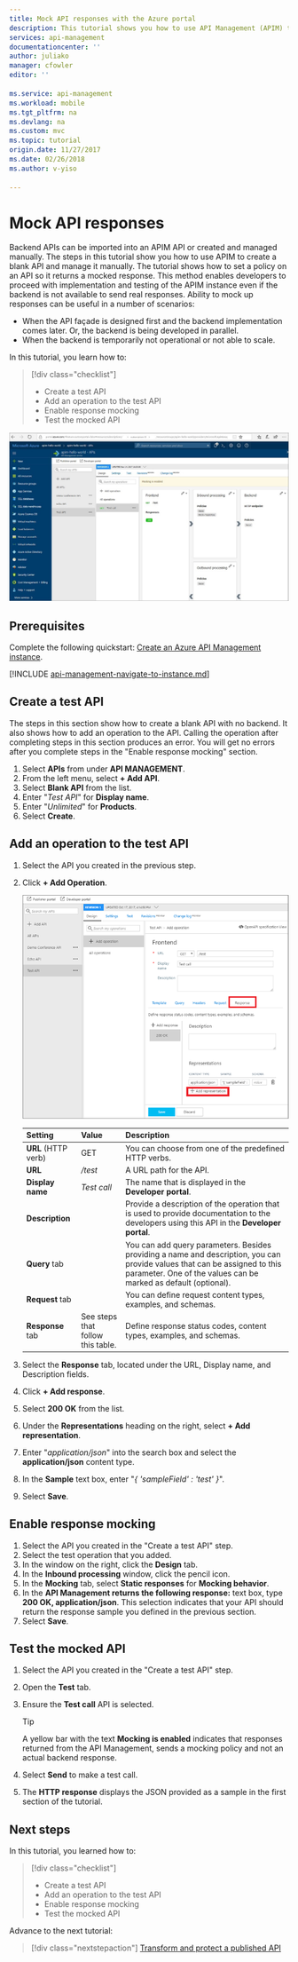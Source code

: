 ```yaml
---
title: Mock API responses with the Azure portal
description: This tutorial shows you how to use API Management (APIM) to set a policy on an API so it returns a mocked response. This method endables developers to proceed with implementation and testing of the API Management instance in case the backend is not available to send real responses.
services: api-management
documentationcenter: ''
author: juliako
manager: cfowler
editor: ''

ms.service: api-management
ms.workload: mobile
ms.tgt_pltfrm: na
ms.devlang: na
ms.custom: mvc
ms.topic: tutorial
origin.date: 11/27/2017
ms.date: 02/26/2018
ms.author: v-yiso

---
```

# Mock API responses

Backend APIs can be imported into an APIM API or created and managed manually. The steps in this tutorial show you how to use APIM to create a blank API and manage it manually. The tutorial shows how to set a policy on an API so it returns a mocked response. This method enables developers to proceed with implementation and testing of the APIM instance even if the backend is not available to send real responses. Ability to mock up responses can be useful in a number of scenarios:

+ When the API façade is designed first and the backend implementation comes later. Or, the backend is being developed in parallel.
+ When the backend is temporarily not operational or not able to scale.

In this tutorial, you learn how to:

> [!div class="checklist"]
> * Create a test API 
> * Add an operation to the test API
> * Enable response mocking
> * Test the mocked API

![Mocked operation response](./media/mock-api-responses/mock-api-responses01.png)

## Prerequisites

Complete the following quickstart: [Create an Azure API Management instance](get-started-create-service-instance.md).

[!INCLUDE [api-management-navigate-to-instance.md](../../includes/api-management-navigate-to-instance.md)]

## Create a test API 

The steps in this section show how to create a blank API with no backend. It also shows how to add an operation to the API. Calling the operation after completing steps in this section produces an error. You will get no errors after you complete steps in the "Enable response mocking" section.

1. Select **APIs** from under **API MANAGEMENT**.
2. From the left menu, select **+ Add API**.
3. Select **Blank API** from the list.
4. Enter "*Test API*" for **Display name**.
5. Enter "*Unlimited*" for **Products**.
6. Select **Create**.

## Add an operation to the test API

1. Select the API you created in the previous step.
2. Click **+ Add Operation**.

	![Mocked operation response](./media/mock-api-responses/mock-api-responses02.png)

    |Setting|Value|Description|
    |---|---|---|
    |**URL** (HTTP verb)|GET|You can choose from one of the predefined HTTP verbs.|
    |**URL** |*/test*|A URL path for the API. |
    |**Display name**|*Test call*|The name that is displayed in the **Developer portal**.|
    |**Description**||Provide a description of the operation that is used to provide documentation to the developers using this API in the **Developer portal**.|
    |**Query** tab||You can add query parameters. Besides providing a name and description, you can provide values that can be assigned to this parameter. One of the values can be marked as default (optional).|
    |**Request** tab||You can define request content types, examples, and schemas. |
    |**Response** tab|See steps that follow this table.|Define response status codes, content types, examples, and schemas.|

3. Select the **Response** tab, located under the URL, Display name, and Description fields.
4. Click **+ Add response**.
5. Select **200 OK** from the list.
6. Under the **Representations** heading on the right, select **+ Add representation**.
7. Enter "*application/json*" into the search box and select the **application/json** content type.
8. In the **Sample** text box, enter  "*{ 'sampleField' : 'test' }*".
9. Select **Save**.

## Enable response mocking

1. Select the API you created in the "Create a test API" step.
2. Select the test operation that you added.
2. In the window on the right, click the **Design** tab.
3. In the **Inbound processing** window, click the pencil icon.
4. In the **Mocking** tab, select **Static responses** for **Mocking behavior**.
5. In the **API Management returns the following response:** text box, type **200 OK, application/json**. This selection indicates that your API should return the response sample you defined in the previous section.
6. Select **Save**.

## Test the mocked API

1. Select the API you created in the "Create a test API" step.
2. Open the **Test** tab.
3. Ensure the **Test call** API is selected.

    > [!TIP]
    > A yellow bar with the text **Mocking is enabled** indicates that responses returned from the API Management, sends a mocking policy and not an actual backend response.

3. Select **Send** to make a test call.
4. The **HTTP response** displays the JSON provided as a sample in the first section of the tutorial.


## Next steps
In this tutorial, you learned how to:

> [!div class="checklist"]
> * Create a test API
> * Add an operation to the test API
> * Enable response mocking
> * Test the mocked API

Advance to the next tutorial:

> [!div class="nextstepaction"]
> [Transform and protect a published API](transform-api.md)
